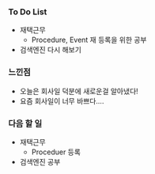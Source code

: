 ### To Do List

-  재택근무
   -  Procedure, Event 재 등록을 위한 공부
-  검색엔진 다시 해보기

  

### 느낀점

- 오늘은 회사일 덕분에 새로운걸 알아냈다!
- 요즘 회사일이 너무 바쁘다....



### 다음 할 일

-  재택근무
   -  Proceduer 등록
-  검색엔진 공부

